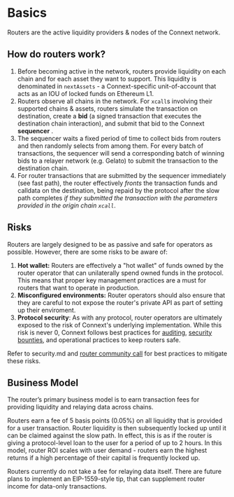 # Basics

Routers are the active liquidity providers & nodes of the Connext network.

## How do routers work?

1. Before becoming active in the network, routers provide liquidity on each chain and for each asset they want to support. This liquidity is denominated in `nextAssets` - a Connext-specific unit-of-account that acts as an IOU of locked funds on Ethereum L1.
2. Routers observe all chains in the network. For `xcall`s involving their supported chains & assets, routers simulate the transaction on destination, create a **bid** (a signed transaction that executes the destination chain interaction), and submit that bid to the Connext **sequencer** .
3. The sequencer waits a fixed period of time to collect bids from routers and then randomly selects from among them. For every batch of transactions, the sequencer will send a corresponding batch of winning bids to a relayer network (e.g. Gelato) to submit the transaction to the destination chain.
4. For router transactions that are submitted by the sequencer immediately (see fast path), the router effectively _fronts_ the transaction funds and calldata on the destination, being repaid by the protocol after the slow path completes _if they submitted the transaction with the parameters provided in the origin chain `xcall`_.

## Risks

Routers are largely designed to be as passive and safe for operators as possible. However, there are some risks to be aware of:

1. **Hot wallet:** Routers are effectively a "hot wallet" of funds owned by the router operator that can unilaterally spend owned funds in the protocol. This means that proper key management practices are a must for routers that want to operate in production.
2. **Misconfigured environments:** Router operators should also ensure that they are careful to not expose the router's private API as part of setting up their enviroment.
3. **Protocol security**: As with any protocol, router operators are ultimately exposed to the risk of Connext's underlying implementation. While this risk is never 0, Connext follows best practices for [auditing](https://github.com/connext/audits), [security bounties](https://immunefi.com/bounty/connext/), and operational practices to keep routers safe.

Refer to security.md and [router community call](https://www.youtube.com/watch?v=rjNcdm1mjCQ) for best practices to mitigate these risks.

## Business Model

The router’s primary business model is to earn transaction fees for providing liquidity and relaying data across chains.

Routers earn a fee of 5 basis points (0.05%) on all liquidity that is provided for a user transaction. Router liquidity is then subsequently locked up until it can be claimed against the slow path. In effect, this is as if the router is giving a protocol-level loan to the user for a period of up to 2 hours. In this model, router ROI scales with user demand - routers earn the highest returns if a high percentage of their capital is frequently locked up.

Routers currently do not take a fee for relaying data itself. There are future plans to implement an EIP-1559-style tip, that can supplement router income for data-only transactions.

